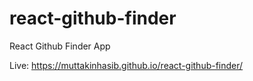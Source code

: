 # react-github-finder
React Github Finder App

Live: https://muttakinhasib.github.io/react-github-finder/
